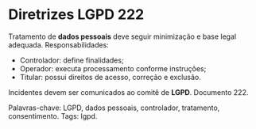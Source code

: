 # Diretrizes LGPD 222

Tratamento de **dados pessoais** deve seguir minimização e base legal adequada.
Responsabilidades:
- Controlador: define finalidades;
- Operador: executa processamento conforme instruções;
- Titular: possui direitos de acesso, correção e exclusão.

Incidentes devem ser comunicados ao comitê de **LGPD**. Documento 222.

Palavras-chave: LGPD, dados pessoais, controlador, tratamento, consentimento.
Tags: lgpd.

